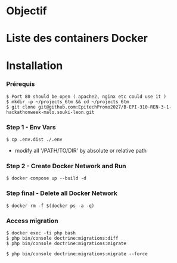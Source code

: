 # Objectif #


# Liste des containers Docker #


# Installation #
### Prérequis ###
```angular2html
$ Port 80 should be open ( apache2, nginx etc could use it )
$ mkdir -p ~/projects_6tm && cd ~/projects_6tm
$ git clone git@github.com:EpitechPromo2027/B-EPI-310-REN-3-1-hackathonweek-malo.souki-leon.git
```

### Step 1 - Env Vars ###
```angular2html
$ cp .env.dist ./.env
```
- modify all '/PATH/TO/DIR' by absolute or relative path

### Step 2 - Create Docker Network and Run ###
```angular2html
$ docker compose up --build -d
```

### Step final - Delete all Docker Network ###
```angular2html
$ docker rm -f $(docker ps -a -q)
```

### Access migration ###
```angular2html
$ docker exec -ti php bash
$ php bin/console doctrine:migrations:diff
$ php bin/console doctrine:migrations:migrate

$ php bin/console doctrine:migrations:migrate --force
```